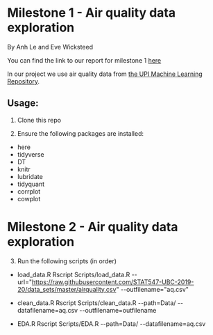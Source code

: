 # Milestone 1 - Air quality data exploration
By Anh Le and Eve Wicksteed

You can find the link to our report for milestone 1 [here](https://stat547-ubc-2019-20.github.io/group_04_anh_eve/Docs/milestone1.html)

In our project we use air quality data from [the UPI Machine Learning Repository](https://archive.ics.uci.edu/ml/datasets/Air+Quality).



## Usage:

1. Clone this repo

2. Ensure the following packages are installed:
- here
- tidyverse
- DT
- knitr
- lubridate
- tidyquant
- corrplot
- cowplot

# Milestone 2 - Air quality data exploration
3. Run the following scripts (in order)

- load_data.R
Rscript Scripts/load_data.R --url="https://raw.githubusercontent.com/STAT547-UBC-2019-20/data_sets/master/airquality.csv" --outfilename="aq.csv"

- clean_data.R
Rscript Scripts/clean_data.R --path=Data/ --datafilename=aq.csv --outfilename=outfilename

- EDA.R
Rscript Scripts/EDA.R --path=Data/ --datafilename=aq.csv






